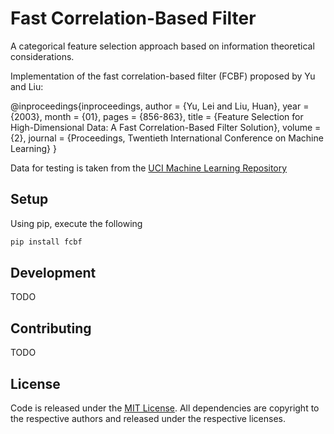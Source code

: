 # Fast Correlation-Based Filter
A categorical feature selection approach based on information theoretical considerations.

Implementation of the fast correlation-based filter (FCBF) proposed by Yu and Liu:

@inproceedings{inproceedings,
author = {Yu, Lei and Liu, Huan},
year = {2003},
month = {01},
pages = {856-863},
title = {Feature Selection for High-Dimensional Data: A Fast Correlation-Based Filter Solution},
volume = {2},
journal = {Proceedings, Twentieth International Conference on Machine Learning}
}

Data for testing is taken from the [UCI Machine Learning Repository](http://archive.ics.uci.edu/ml)

## Setup
Using pip, execute the following

```sh
pip install fcbf
```

## Development
TODO

## Contributing
TODO

## License
Code is released under the [MIT License](LICENSE).
All dependencies are copyright to the respective authors and released under the respective licenses.
